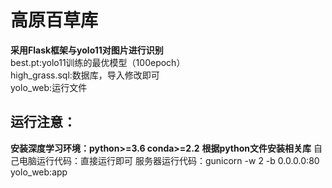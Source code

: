 # 高原百草库
**采用Flask框架与yolo11对图片进行识别<br>**
best.pt:yolo11训练的最优模型（100epoch）<br>
high_grass.sql:数据库，导入修改即可<br>
yolo_web:运行文件<br>

## 运行注意：
**安装深度学习环境：python>=3.6 conda>=2.2**
**根据python文件安装相关库**
自己电脑运行代码：直接运行即可
服务器运行代码：gunicorn -w 2 -b 0.0.0.0:80 yolo_web:app

